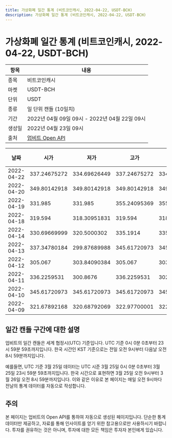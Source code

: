 ```yaml
---
title: 가상화폐 일간 통계 (비트코인캐시, 2022-04-22, USDT-BCH)
description: 가상화폐 일간 통계 (비트코인캐시, 2022-04-22, USDT-BCH)
---
```



가상화폐 일간 통계 (비트코인캐시, 2022-04-22, USDT-BCH)
===

|항목|내용|
|--|--|
|종목|비트코인캐시|
|마켓|USDT-BCH|
|단위|USDT|
|종류|일 단위 캔들 (10일치)|
|기간|2022년 04월 09일 09시 - 2022년 04월 22일 09시|
|생성일|2022년 04월 23일 09시|
|출처|[업비트 Open API](https://docs.upbit.com)|


|날짜|시가|저가|고가|종가|비고|
|--|--|--|--|--|--|
|2022-04-22|337.24675272|334.69626449|337.24675272|334.69626449|    |
|2022-04-20|349.80142918|349.80142918|349.80142918|349.80142918|    |
|2022-04-19|331.985|331.985|355.24095369|355.24095369|    |
|2022-04-18|319.594|318.30951831|319.594|318.30951831|    |
|2022-04-14|330.69669999|320.5000302|335.1914|335.1914|    |
|2022-04-13|337.34780184|299.87689988|345.61720973|345.61720973|    |
|2022-04-12|305.067|303.84090384|305.067|303.84090384|    |
|2022-04-11|336.2259531|300.8676|336.2259531|302.082|    |
|2022-04-10|345.61720973|345.61720973|345.61720973|345.61720973|    |
|2022-04-09|321.67892168|320.68792069|322.97700001|322.97700001|    |


일간 캔들 구간에 대한 설명
---


업비트의 일간 캔들은 세계 협정시(UTC) 기준입니다. 
UTC 기준 0시 0분 0초부터 23시 59분 59초까지입니다. 
한국 시간인 KST 기준으로는 전일 오전 9시부터 다음날 오전 8시 59분까지입니다. 


예를들면, UTC 기준 3월 25일 데이터는 UTC 시준 3월 25일 0시 0분 0초부터 3월 25일 23시 59분 59초까지입니다. 
한국 시간으로 표현하면 3월 25일 오전 9시부터 3월 26일 오전 8시 59분까지입니다. 
이와 같은 이유로 본 페이지는 매일 오전 9시마다 전날의 통계 데이터를 자동으로 작성합니다. 


주의
---


본 페이지는 업비트의 Open API를 통하여 자동으로 생성된 페이지입니다. 
단순한 통계 데이터만 제공하고, 자료를 통해 인사이트를 얻기 위한 참고용으로만 사용하시기 바랍니다. 
투자를 권유하는 것은 아니며, 투자에 대한 모든 책임은 투자자 본인에게 있습니다. 

